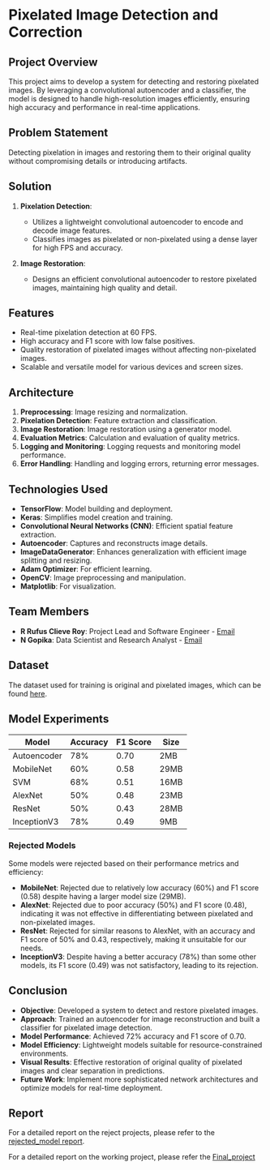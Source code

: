 # Pixelated Image Detection and Correction

## Project Overview

This project aims to develop a system for detecting and restoring pixelated images. By leveraging a convolutional autoencoder and a classifier, the model is designed to handle high-resolution images efficiently, ensuring high accuracy and performance in real-time applications.

## Problem Statement

Detecting pixelation in images and restoring them to their original quality without compromising details or introducing artifacts.

## Solution

1. **Pixelation Detection**: 
   - Utilizes a lightweight convolutional autoencoder to encode and decode image features.
   - Classifies images as pixelated or non-pixelated using a dense layer for high FPS and accuracy.
   
2. **Image Restoration**:
   - Designs an efficient convolutional autoencoder to restore pixelated images, maintaining high quality and detail.

## Features

- Real-time pixelation detection at 60 FPS.
- High accuracy and F1 score with low false positives.
- Quality restoration of pixelated images without affecting non-pixelated images.
- Scalable and versatile model for various devices and screen sizes.

## Architecture

1. **Preprocessing**: Image resizing and normalization.
2. **Pixelation Detection**: Feature extraction and classification.
3. **Image Restoration**: Image restoration using a generator model.
4. **Evaluation Metrics**: Calculation and evaluation of quality metrics.
5. **Logging and Monitoring**: Logging requests and monitoring model performance.
6. **Error Handling**: Handling and logging errors, returning error messages.

## Technologies Used

- **TensorFlow**: Model building and deployment.
- **Keras**: Simplifies model creation and training.
- **Convolutional Neural Networks (CNN)**: Efficient spatial feature extraction.
- **Autoencoder**: Captures and reconstructs image details.
- **ImageDataGenerator**: Enhances generalization with efficient image splitting and resizing.
- **Adam Optimizer**: For efficient learning.
- **OpenCV**: Image preprocessing and manipulation.
- **Matplotlib**: For visualization.

## Team Members

- **R Rufus Clieve Roy**: Project Lead and Software Engineer - [Email](mailto:sec22mu023@sairamtap.edu.in)
- **N Gopika**: Data Scientist and Research Analyst - [Email](mailto:sec22ec149@sairamtap.edu.in)

## Dataset

The dataset used for training is original and pixelated images, which can be found [here](https://drive.google.com/drive/folders/1A4ukgyqmHCeZjeZJIMFBo8d7YTeznE5w?usp=sharing).

## Model Experiments

| Model       | Accuracy | F1 Score | Size  | 
|-------------|----------|----------|-------|
| Autoencoder | 78%      | 0.70     | 2MB   |
| MobileNet   | 60%      | 0.58     | 29MB  |
| SVM         | 68%      | 0.51     | 16MB  |
| AlexNet     | 50%      | 0.48     | 23MB  |
| ResNet      | 50%      | 0.43     | 28MB  |
| InceptionV3 | 78%      | 0.49     | 9MB   |

### Rejected Models

Some models were rejected based on their performance metrics and efficiency:

- **MobileNet**: Rejected due to relatively low accuracy (60%) and F1 score (0.58) despite having a larger model size (29MB).
- **AlexNet**: Rejected due to poor accuracy (50%) and F1 score (0.48), indicating it was not effective in differentiating between pixelated and non-pixelated images.
- **ResNet**: Rejected for similar reasons to AlexNet, with an accuracy and F1 score of 50% and 0.43, respectively, making it unsuitable for our needs.
- **InceptionV3**: Despite having a better accuracy (78%) than some other models, its F1 score (0.49) was not satisfactory, leading to its rejection.

## Conclusion

- **Objective**: Developed a system to detect and restore pixelated images.
- **Approach**: Trained an autoencoder for image reconstruction and built a classifier for pixelated image detection.
- **Model Performance**: Achieved 72% accuracy and F1 score of 0.70.
- **Model Efficiency**: Lightweight models suitable for resource-constrained environments.
- **Visual Results**: Effective restoration of original quality of pixelated images and clear separation in predictions.
- **Future Work**: Implement more sophisticated network architectures and optimize models for real-time deployment.

## Report

For a detailed report on the reject projects, please refer to the [rejected_model report](https://drive.google.com/drive/folders/1xo0KZliQBSj07DAy8uPIl0-87xC7nKlu?usp=sharing).


For a detailed report on the working project, please refer the [Final_project](https://drive.google.com/drive/folders/1AhL5n2vOYQA1O2_6o8jvPC0WjXC5AXJP?usp=sharing)
